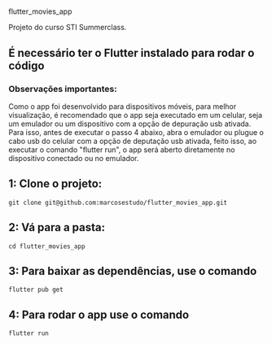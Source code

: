 # 
flutter_movies_app

Projeto do curso STI Summerclass.

## É necessário ter o Flutter instalado para rodar o código
### Observações importantes:
Como o app foi desenvolvido para dispositivos móveis, para melhor visualização, é recomendado que o app seja executado em um celular, seja um emulador ou um dispositivo com a opção de depuração usb ativada. Para isso, antes de executar o passo 4 abaixo, abra o emulador ou plugue o cabo usb do celular com a opção de deputação usb ativada, feito isso, ao executar o comando "flutter run", o app será aberto diretamente no dispositivo conectado ou no emulador.

## 1: Clone o projeto:

```
git clone git@github.com:marcosestudo/flutter_movies_app.git
```

## 2: Vá para a pasta:

```
cd flutter_movies_app
```

## 3: Para baixar as dependências, use o comando

```
flutter pub get
```

## 4: Para rodar o app use o comando

```
flutter run
```
